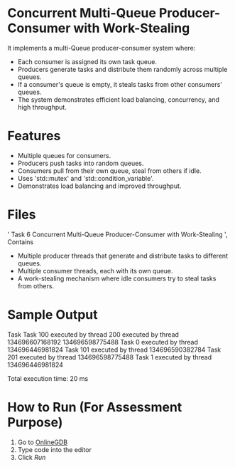 # Concurrent Multi-Queue Producer-Consumer with Work-Stealing

It implements a multi-Queue producer-consumer system where:

- Each consumer is assigned its own task queue.
- Producers generate tasks and distribute them randomly across multiple queues.
- If a consumer's queue is empty, it steals tasks from other consumers’ queues.
- The system demonstrates efficient load balancing, concurrency, and high throughput.

# Features
- Multiple queues for consumers.
- Producers push tasks into random queues.
- Consumers pull from their own queue, steal from others if idle.
- Uses 'std::mutex' and 'std::condition_variable'.
- Demonstrates load balancing and improved throughput.


# Files
' Task 6 Concurrent Multi-Queue Producer-Consumer with Work-Stealing ', Contains
- Multiple producer threads that generate and distribute tasks to different queues.
- Multiple consumer threads, each with its own queue.
- A work-stealing mechanism where idle consumers try to steal tasks from others.
 
 # Sample Output
 
Task Task 100 executed by thread 200 executed by thread 134696607168192
134696598775488
Task 0 executed by thread 134696446981824
Task 101 executed by thread 134696590382784
Task 201 executed by thread 134696598775488
Task 1 executed by thread 134696446981824

Total execution time: 20 ms

# How to Run (For Assessment Purpose)

1. Go to [OnlineGDB](https://www.onlinegdb.com/online_c++_compiler)
2. Type code into the editor
3. Click *Run*